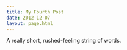 ```yaml
---
title: My Fourth Post
date: 2012-12-07
layout: page.html
---
```


A really short, rushed-feeling string of words.
